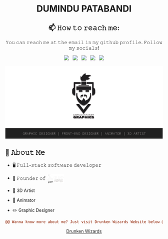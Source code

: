 

<h1 align = center> DUMINDU PATABANDI</h1>



 <div align = center> 
 
 ## 📫 𝙷𝚘𝚠 𝚝𝚘 𝚛𝚎𝚊𝚌𝚑 𝚖𝚎:
𝚈𝚘𝚞 𝚌𝚊𝚗 𝚛𝚎𝚊𝚌𝚑 𝚖𝚎 𝚊𝚝 𝚝𝚑𝚎 𝚎𝚖𝚊𝚒𝚕 𝚒𝚗 𝚖𝚢 𝚐𝚒𝚝𝚑𝚞𝚋 𝚙𝚛𝚘𝚏𝚒𝚕𝚎. 𝙵𝚘𝚕𝚕𝚘𝚠 𝚖𝚢 𝚜𝚘𝚌𝚒𝚊𝚕𝚜!

 
[<img src="https://img.icons8.com/color/48/000000/twitter.png" width="3.5%"/>](https://twitter.com/DuminduPataban3)  &nbsp; [<img src="https://img.icons8.com/color/48/000000/linkedin.png" width="3.5%"/>](https://www.linkedin.com/in/dumindu-patabandi-845492157/)  &nbsp; [<img src="https://img.icons8.com/fluent/48/000000/facebook-new.png" width="3.5%"/>](https://www.facebook.com/dumindu.patabandi.7)  &nbsp; [<img src="https://img.icons8.com/fluent/48/000000/instagram-new.png" width="3.5%"/>](https://www.instagram.com/dbros_vmaker/)  &nbsp; <a href="mailto:startwithback@gmail.com"> <img src="https://img.icons8.com/fluent/48/000000/gmail.png" width="3.5%"/>
  
 </div>

<img src="https://github.com/DuminduPatabandi/project4-Basics-of-boostrap/blob/7c5cc288ec342b7ece266d85cb76d097636dd88a/images/Artboard%201.png" alt="banner that says Monica Powell - software engineer, content creator and community organizer alongside a cartoon illustration of Monica">
 

<div>
</a>

## :book: 𝙰𝚋𝚘𝚞𝚝 𝙼𝚎
- 🖥 𝙵𝚞𝚕𝚕-𝚜𝚝𝚊𝚌𝚔 𝚜𝚘𝚏𝚝𝚠𝚊𝚛𝚎 𝚍𝚎𝚟𝚎𝚕𝚘𝚙𝚎𝚛

- 💼 𝙵𝚘𝚞𝚗𝚍𝚎𝚛 𝚘𝚏 [<img src="https://github.com/DuminduPatabandi/Drunken-Wizard-Phase-2/blob/37dda9e2f881bea35fdfd0f15dd26b4c9b71d207/images/drunkenwizard-light.svg" height="30em" align="center" alt="Drunken Wizards" title="Drunken Wizards"/>](https://apebodima.com)
 
- 🎨 3D Artist
 
- 🎥 Animator
 

- ✏️ Graphic Designer
 
 ```diff
@@ Wanna know more about me? Just visit Drunken Wizards Website below @@
```
 <div align = center> <a href="https://apebodima.com.com/">Drunken Wizards</a></div>

 
 <h1 align = center></h1>




